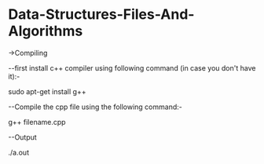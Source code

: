 # Data-Structures-Files-And-Algorithms

->Compiling

--first install c++ compiler using following command (in case you don't have it):-

sudo apt-get install g++

--Compile the cpp file using the following command:-

g++ filename.cpp

--Output

./a.out
